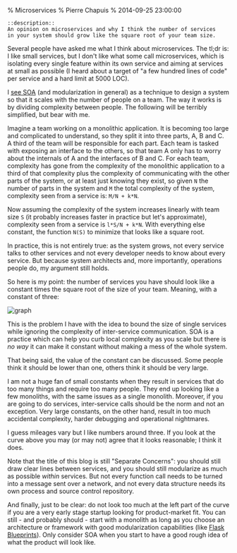 % Microservices
% Pierre Chapuis
% 2014-09-25 23:00:00

    ::description::
    An opinion on microservices and why I think the number of services
    in your system should grow like the square root of your team size.


Several people have asked me what I think about microservices. The tl;dr is: I like small services, but I don't like what some call microservices, which is isolating every single feature within its own service and aiming at services at small as possible (I heard about a target of "a few hundred lines of code" per service and a hard limit at 5000 LOC).

I [see SOA](http://blog.separateconcerns.com/2013-01-02-startups-soa.html) (and modularization in general) as a technique to design a system so that it scales with the number of people on a team. The way it works is by dividing complexity between people. The following will be terribly simplified, but bear with me.

Imagine a team working on a monolithic application. It is becoming too large and complicated to understand, so they split it into three parts, A, B and C. A third of the team will be responsible for each part. Each team is tasked with exposing an interface to the others, so that team A only has to worry about the internals of A and the interfaces of B and C. For each team, complexity has gone from the complexity of the monolithic application to a third of that complexity plus the complexity of communicating with the other parts of the system, or at least just knowing they exist, so given `N` the number of parts in the system and `M` the total complexity of the system, complexity seen from a service is: `M/N + k*N`.

Now assuming the complexity of the system increases linearly with team size `S` (it probably increases faster in practice but let's approximate), complexity seen from a service is `l*S/N + k*N`. With everything else constant, the function `N(S)` to minimize that looks like a square root.

In practice, this is not entirely true: as the system grows, not every service talks to other services and not every developer needs to know about every service. But because system architects and, more importantly, operations people do, my argument still holds.

So here is my point: the number of services you have should look like a constant times the square root of the size of your team. Meaning, with a constant of three:

![graph](img/microservices.jpg)

This is the problem I have with the idea to bound the size of single services while ignoring the complexity of inter-service communication. SOA is a practice which can help you curb local complexity as you scale but there is *no way* it can make it constant without making a mess of the whole system.

That being said, the value of the constant can be discussed. Some people think it should be lower than one, others think it should be very large.

I am not a huge fan of small constants when they result in services that do too many things and require too many people. They end up looking like a few monoliths, with the same issues as a single monolith. Moreover, if you are going to do services, inter-service calls should be the norm and not an exception. Very large constants, on the other hand, result in too much accidental complexity, harder debugging and operational nightmares.

I guess mileages vary but I like numbers around three. If you look at the curve above you may (or may not) agree that it looks reasonable; I think it does.

Note that the title of this blog is still "Separate Concerns": you should still draw clear lines between services, and you should still modularize as much as possible *within* services. But not every function call needs to be turned into a message sent over a network, and not every data structure needs its own process and source control repository.

And finally, just to be clear: do not look too much at the left part of the curve if you are a very early stage startup looking for product-market fit. You can still - and probably should - start with a monolith as long as you choose an architecture or framework with good modularization capabilities (like [Flask Blueprints](https://flask.palletsprojects.com/en/2.2.x/blueprints/)). Only consider SOA when you start to have a good rough idea of what the product will look like.
